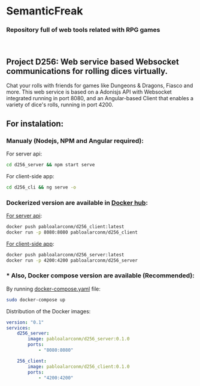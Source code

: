 # SemanticFreak
### Repository full of web tools related with RPG games
<br>

## **Project D256:** Web service based Websocket communications for rolling dices virtually.

Chat your rolls with friends for games like Dungeons & Dragons, Fiasco and more. This web service is based on a Adonisjs API with Websocket integrated running in port 8080, and an Angular-based Client that enables a variety of dice's rolls, running in port 4200.


## For instalation:

### Manualy (Nodejs, NPM and Angular required):

For server api:
```sh
cd d256_server && npm start serve
```


For client-side app:
```sh
cd d256_cli && ng serve -o
```


### Dockerized version are available in [Docker hub](https://hub.docker.com/):

[For server api](https://hub.docker.com/repository/docker/pabloalarconm/d256_server):
```sh
docker push pabloalarconm/d256_client:latest
docker run -p 8080:8080 pabloalarconm/d256_client
```


[For client-side app](https://hub.docker.com/repository/docker/pabloalarconm/d256_client):
```sh
docker push pabloalarconm/d256_server:latest
docker run -p 4200:4200 pabloalarconm/d256_server
```

### * Also, Docker compose version are available (Recommended):

By running [docker-compose.yaml](https://github.com/pabloalarconm/SemanticFreak/blob/main/docker-compose.yaml) file:

```sh
sudo docker-compose up
```
Distribution of the Docker images:

```yml
version: "0.1"
services:
    d256_server:
        image: pabloalarconm/d256_server:0.1.0
        ports:
            - "8080:8080"

    256_client:
        image: pabloalarconm/d256_client:0.1.0
        ports:
            - "4200:4200"
```